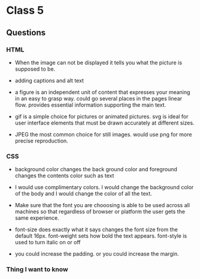 
# Class 5

## Questions

### HTML

- When the image can not be displayed it tells you what the picture is supposed to be.

- adding captions and alt text

- a figure is an independent unit of content that expresses your meaning in an easy to grasp way. could go several places in the pages linear flow. provides essential information supporting the main text.

- gif is a simple choice for pictures or animated pictures. svg is ideal for user interface elements that must be drawn accurately at different sizes.

- JPEG the most common choice for still images. would use png for more precise reproduction.

### CSS

- background color changes the back ground color and foreground changes the contents color such as text

- I would use complimentary colors. I would change the background color of the body and I would change the color of all the text.

- Make sure that the font you are chooosing is able to be used across all machines so that regardless of browser or platform the user gets the same experience.

- font-size does exactly what it says changes the font size from the default 16px. font-weight sets how bold the text appears. font-style is used to turn italic on or off

- you could increase the padding. or you could increase the margin.

### Thing I want to know

